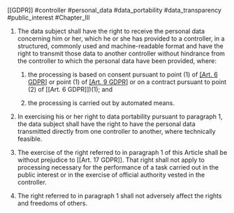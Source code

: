 [[GDPR]] #controller  #personal_data #data_portability #data_transparency #public_interest #Chapter_III

1. The data subject shall have the right to receive the personal data concerning him or her, which he or she has provided to a controller, in a structured, commonly used and machine-readable format and have the right to transmit those data to another controller without hindrance from the controller to which the personal data have been provided, where:
	1. the processing is based on consent pursuant to point (1) of [[Art. 6 GDPR]](1) or point (1) of [[Art. 9 GDPR]](2) or on a contract pursuant to point (2) of [[Art. 6 GDPR]])(1); and
	
	2. the processing is carried out by automated means.


2. In exercising his or her right to data portability pursuant to paragraph 1, the data subject shall have the right to have the personal data transmitted directly from one controller to another, where technically feasible.

3. The exercise of the right referred to in paragraph 1 of this Article shall be without prejudice to [[Art. 17 GDPR]]. That right shall not apply to processing necessary for the performance of a task carried out in the public interest or in the exercise of official authority vested in the controller.

4. The right referred to in paragraph 1 shall not adversely affect the rights and freedoms of others.


